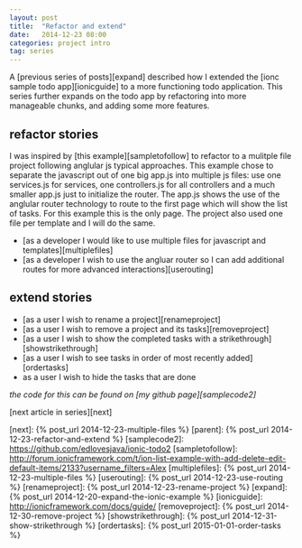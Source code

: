 ```yaml
---
layout: post
title:  "Refactor and extend"
date:   2014-12-23 08:00
categories: project intro
tag: series
---
```


A [previous series of posts][expand] described how I extended the [ionc sample todo app][ionicguide] to a more functioning todo application. This series further expands on the todo app by refactoring into more manageable chunks, and adding some more features.


## refactor stories

I was inspired by [this example][sampletofollow] to refactor to a mulitple file project following anglular js typical approaches. This example chose to separate the javascript out of one big app.js into multiple js files: use one services.js for services, one controllers.js for all controllers and a much smaller app.js just to initialize the router. The app.js shows the use of the anglular router technology to route to the first page which will show the list of tasks. For this example this is the only page. The project also used one file per template and I will do the same.

 * [as a developer I would like to use multiple files for javascript and templates][multiplefiles]
 * [as a developer I wish to use the angluar router so I can add additional routes for more advanced interactions][userouting]


## extend stories

 * [as a user I wish to rename a project][renameproject]
 * [as a user I wish to remove a project and its tasks][removeproject]
 * [as a user I wish to show the completed tasks with a strikethrough][showstrikethrough]
 * [as a user I wish to see tasks in order of most recently added][ordertasks]
 * as a user I wish to hide the tasks that are done

*the code for this can be found on [my github page][samplecode2]*

[next article in series][next]

[next]:           {% post_url 2014-12-23-multiple-files %}
[parent]:         {% post_url 2014-12-23-refactor-and-extend %}
[samplecode2]:    https://github.com/edlovesjava/ionic-todo2
[sampletofollow]: http://forum.ionicframework.com/t/ion-list-example-with-add-delete-edit-default-items/2133?username_filters=Alex
[multiplefiles]:  {% post_url 2014-12-23-multiple-files %}
[userouting]:     {% post_url 2014-12-23-use-routing %}
[renameproject]:  {% post_url 2014-12-23-rename-project %}
[expand]:         {% post_url 2014-12-20-expand-the-ionic-example %}
[ionicguide]:     http://ionicframework.com/docs/guide/
[removeproject]:  {% post_url 2014-12-30-remove-project %}
[showstrikethrough]: {% post_url 2014-12-31-show-strikethrough %}
[ordertasks]:     {% post_url 2015-01-01-order-tasks %}

